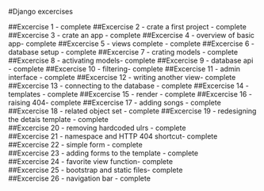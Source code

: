 #Django excercises

##Excercise 1 - complete
##Excercise 2 - crate a first project - complete
##Excercise 3 - crate an app - complete
##Excercise 4 - overview of basic app- complete
##Excercise 5 - views complete - complete
##Excercise 6 - database setup - complete
##Excercise 7 - crating models - complete 
##Excercise 8 - activating models- complete 
##Excercise 9 - database api - complete 
##Excercise 10 - filtering- complete 
##Excercise 11 - admin interface - complete 
##Excercise 12 - writing another view- complete 
##Excercise 13 - connecting to the database - complete 
##Excercise 14 - templates - complete 
##Excercise 15 - render - complete 
##Excercise 16 - raising 404- complete 
##Excercise 17 - adding songs - complete 
##Excercise 18 - related object set - complete
##Excercise 19 - redesigning the detais template - complete  
##Excercise 20 - removing hardcoded ulrs - complete  
##Excercise 21 - namespace and HTTP 404 shortcut- complete  
##Excercise 22 - simple form - complete  
##Excercise 23 - adding forms to the template - complete  
##Excercise 24 - favorite view function- complete  
##Excercise 25 - bootstrap and static files- complete  
##Excercise 26 - navigation bar - complete  
